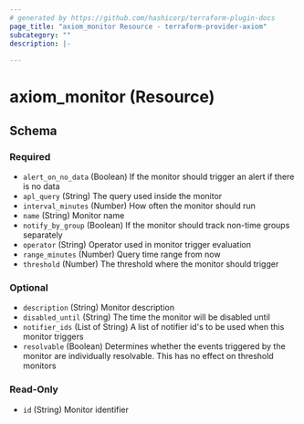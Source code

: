 ```yaml
---
# generated by https://github.com/hashicorp/terraform-plugin-docs
page_title: "axiom_monitor Resource - terraform-provider-axiom"
subcategory: ""
description: |-
  
---
```


# axiom_monitor (Resource)





<!-- schema generated by tfplugindocs -->
## Schema

### Required

- `alert_on_no_data` (Boolean) If the monitor should trigger an alert if there is no data
- `apl_query` (String) The query used inside the monitor
- `interval_minutes` (Number) How often the monitor should run
- `name` (String) Monitor name
- `notify_by_group` (Boolean) If the monitor should track non-time groups separately
- `operator` (String) Operator used in monitor trigger evaluation
- `range_minutes` (Number) Query time range from now
- `threshold` (Number) The threshold where the monitor should trigger

### Optional

- `description` (String) Monitor description
- `disabled_until` (String) The time the monitor will be disabled until
- `notifier_ids` (List of String) A list of notifier id's to be used when this monitor triggers
- `resolvable` (Boolean) Determines whether the events triggered by the monitor are individually resolvable. This has no effect on threshold monitors

### Read-Only

- `id` (String) Monitor identifier
